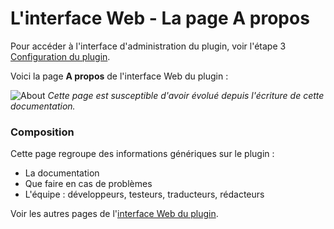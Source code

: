 # L'interface Web - La page A propos

Pour accéder à l'interface d'administration du plugin, voir l'étape 3 [Configuration du plugin](Plugin_Configuration.md).

Voici la page __A propos__ de l'interface Web du plugin :

![About](./Images/FR_WebUI-About.png.png)
*Cette page est susceptible d'avoir évolué depuis l'écriture de cette documentation.*

### Composition

Cette page regroupe des informations génériques sur le plugin :
* La documentation
* Que faire en cas de problèmes
* L'équipe : développeurs, testeurs, traducteurs, rédacteurs


Voir les autres pages de l'[interface Web du plugin](Home.md#linterface-web-du-plugin).
